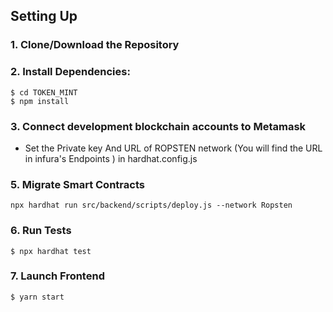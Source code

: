 ## Setting Up
### 1. Clone/Download the Repository

### 2. Install Dependencies:
```
$ cd TOKEN_MINT
$ npm install
```
### 3. Connect development blockchain accounts to Metamask
- Set the Private key And URL of ROPSTEN network (You will find the URL in infura's Endpoints ) in hardhat.config.js  


### 5. Migrate Smart Contracts
`npx hardhat run src/backend/scripts/deploy.js --network Ropsten`

### 6. Run Tests
`$ npx hardhat test`

### 7. Launch Frontend
`$ yarn start`
